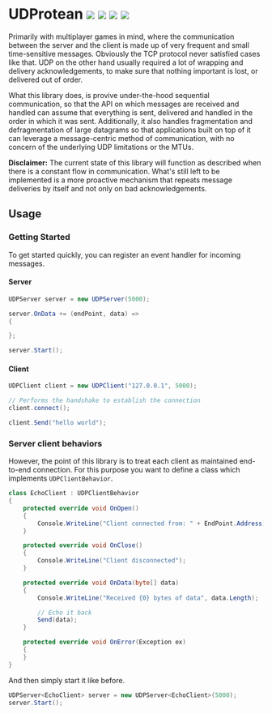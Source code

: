 UDProtean
[![ ](https://img.shields.io/nuget/v/UDProtean.svg)](https://www.nuget.org/packages/UDProtean)
[![ ](https://img.shields.io/nuget/dt/UDProtean.svg)](https://www.nuget.org/packages/UDProtean)
[![ ](https://ci.appveyor.com/api/projects/status/vcrn0rrl91yo54ai/branch/master?svg=true)](https://ci.appveyor.com/project/gmantaos/udprotean/branch/master)
[![ ](https://img.shields.io/badge/license-MIT-blue.svg)](LICENSE)
==========


Primarily with multiplayer games in mind, where the communication between the server and the client is made up of very frequent and small time-sensitive messages. Obviously the TCP protocol never satisfied cases like that. UDP on the other hand usually required a lot of wrapping and delivery acknowledgements, to make sure that nothing important is lost, or delivered out of order.

What this library does, is provive under-the-hood sequential communication, so that the API on which messages are received and handled can assume that everything is sent, delivered and handled in the order in which it was sent.
Additionally, it also handles fragmentation and defragmentation of large datagrams so that applications built on top of it can leverage a message-centric method of communication, with no concern of the underlying UDP limitations or the MTUs.

**Disclaimer:** The current state of this library will function as described when there is a constant flow in communication. What's still left to be implemented is a more proactive mechanism that repeats message deliveries by itself and not only on bad acknowledgements.

## Usage

### Getting Started

To get started quickly, you can register an event handler for incoming messages.

#### Server

```csharp
UDPServer server = new UDPServer(5000);

server.OnData += (endPoint, data) =>
{

};

server.Start();
```

#### Client

```csharp
UDPClient client = new UDPClient("127.0.0.1", 5000);

// Performs the handshake to establish the connection
client.connect();

client.Send("hello world");
```

### Server client behaviors

However, the point of this library is to treat each client as maintained end-to-end connection. For this purpose you want to define a class which implements `UDPClientBehavior`.

```csharp
class EchoClient : UDPClientBehavior
{
	protected override void OnOpen()
	{
		Console.WriteLine("Client connected from: " + EndPoint.Address);
	}

	protected override void OnClose()
	{
		Console.WriteLine("Client disconnected");
	}

	protected override void OnData(byte[] data)
	{
		Console.WriteLine("Received {0} bytes of data", data.Length);		

		// Echo it back
		Send(data);
	}

	protected override void OnError(Exception ex)
	{
	}
}
```

And then simply start it like before.

```csharp
UDPServer<EchoClient> server = new UDPServer<EchoClient>(5000);
server.Start();
```
